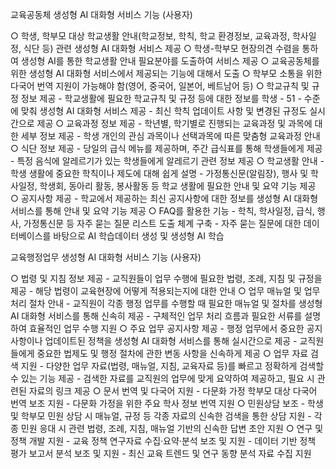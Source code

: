 교육공동체 생성형 AI 대화형 서비스 기능 (사용자)

○ 학생, 학부모 대상 학교생활 안내(학교정보, 학칙, 학교 환경정보, 교육과정, 학사일정, 식단 등) 관련 생성형 AI 대화형 서비스 제공 ○ 학생-학부모 현장의견 수렴을 통하여 생성형 AI를 통한 학교생활 안내 필요분야를 도출하여 서비스 제공 ○ 교육공동체를 위한 생성형 AI 대화형 서비스에서 제공되는 기능에 대해서 도출 ○ 학부모 소통을 위한 다국어 번역 지원이 가능해야 함(영어, 중국어, 일본어, 베트남어 등) ○ 학교규칙 및 규정 정보 제공 - 학교생활에 필요한 학교규칙 및 규정 등에 대한 정보를 학생 - 51 - 수준에 맞춰 생성형 AI 대화형 서비스 제공 - 최신 학칙 업데이트 사항 및 변경된 규정도 실시간으로 제공 ○ 교육과정 정보 제공 - 학년별, 학기별로 진행되는 교육과정 및 과목에 대한 세부 정보 제공 - 학생 개인의 관심 과목이나 선택과목에 따른 맞춤형 교육과정 안내 ○ 식단 정보 제공 - 당일의 급식 메뉴를 제공하며, 주간 급식표를 통해 학생들에게 제공 - 특정 음식에 알레르기가 있는 학생들에게 알레르기 관련 정보 제공 ○ 학교생활 안내 - 학생 생활에 중요한 학칙이나 제도에 대해 쉽게 설명 - 가정통신문(알림장), 행사 및 학사일정, 학생회, 동아리 활동, 봉사활동 등 학교 생활에 필요한 안내 및 요약 기능 제공 ○ 공지사항 제공 - 학교에서 제공하는 최신 공지사항에 대한 정보를 생성형 AI 대화형 서비스를 통해 안내 및 요약 기능 제공 ○ FAQ를 활용한 기능 - 학칙, 학사일정, 급식, 행사, 가정통신문 등 자주 묻는 질문 리스트 도출 체계 구축 - 자주 묻는 질문에 대한 데이터베이스를 바탕으로 AI 학습데이터 생성 및 생성형 AI 학습


교육행정업무 생성형 AI 대화형 서비스 기능 (사용자)

○ 법령 및 지침 정보 제공 - 교직원들이 업무 수행에 필요한 법령, 조례, 지침 및 규정을 제공 - 해당 법령이 교육현장에 어떻게 적용되는지에 대한 안내 ○ 업무 매뉴얼 및 업무처리 절차 안내 - 교직원이 각종 행정 업무를 수행할 때 필요한 매뉴얼 및 절차를 생성형 AI 대화형 서비스를 통해 신속히 제공 - 구체적인 업무 처리 흐름과 필요한 서류를 설명하여 효율적인 업무 수행 지원 ○ 주요 업무 공지사항 제공 - 행정 업무에서 중요한 공지사항이나 업데이트된 정책을 생성형 AI 대화형 서비스를 통해 실시간으로 제공 - 교직원들에게 중요한 법제도 및 행정 절차에 관한 변동 사항을 신속하게 제공 ○ 업무 자료 검색 지원 - 다양한 업무 자료(법령, 매뉴얼, 지침, 교육자료 등)를 빠르고 정확하게 검색할 수 있는 기능 제공 - 검색한 자료를 교직원의 업무에 맞게 요약하여 제공하고, 필요 시 관련된 자료의 링크 제공 ○ 문서 번역 및 다국어 지원 - 다문화 가정 학부모 대상 다국어 번역 보조 지원 - 다문화 가정을 위한 주요 학사 정보 번역 지원 ○ 민원상담 보조 - 학생 및 학부모 민원 상담 시 매뉴얼, 규정 등 각종 자료의 신속한 검색을 통한 상담 지원 - 각종 민원 응대 시 관련 법령, 조례, 지침, 매뉴얼 기반의 신속한 답변 초안 지원 ○ 연구 및 정책 개발 지원 - 교육 정책 연구자료 수집·요약·분석 보조 및 지원 - 데이터 기반 정책 평가 보고서 분석 보조 및 지원 - 최신 교육 트렌드 및 연구 동향 분석 자료 수집 지원